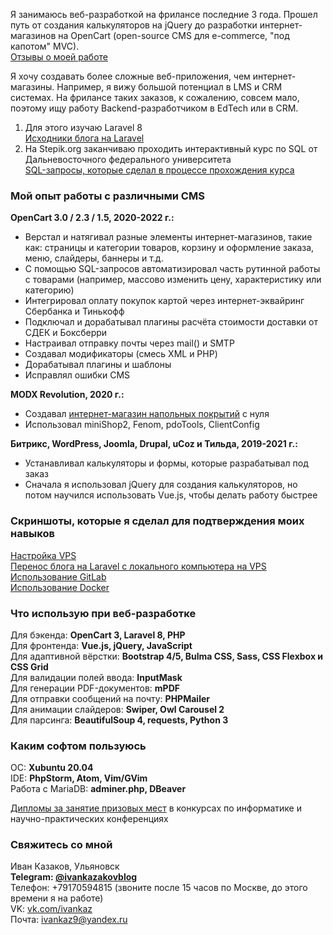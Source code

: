 Я занимаюсь веб-разработкой на фрилансе последние 3 года. Прошел путь от создания калькуляторов на jQuery до разработки интернет-магазинов на OpenCart (open-source CMS для e-commerce, "под капотом" MVC).\
[Отзывы о моей работе](https://github.com/Ivankaz/my-reviews)

Я хочу создавать более сложные веб-приложения, чем интернет-магазины. Например, я вижу большой потенциал в LMS и CRM системах. На фрилансе таких заказов, к сожалению, совсем мало, поэтому ищу работу Backend-разработчиком в EdTech или в CRM.
1. Для этого изучаю Laravel 8\
[Исходники блога на Laravel](https://github.com/Ivankaz/blog)
2. На Stepik.org заканчиваю проходить интерактивный курс по SQL от Дальневосточного федерального университета\
[SQL-запросы, которые сделал в процессе прохождения курса](https://github.com/Ivankaz/learning-sql)

### Мой опыт работы с различными CMS
**OpenCart 3.0 / 2.3 / 1.5, 2020-2022 г.:** 
- Верстал и натягивал разные элементы интернет-магазинов, такие как: страницы и категории товаров, корзину и оформление заказа, меню, слайдеры, баннеры и т.д.
- С помощью SQL-запросов автоматизировал часть рутинной работы с товарами (например, массово изменить цену, характеристику или категорию)
- Интегрировал оплату покупок картой через интернет-эквайринг Сбербанка и Тинькофф
- Подключал и дорабатывал плагины расчёта стоимости доставки от СДЕК и Боксберри
- Настраивал отправку почты через mail() и SMTP
- Создавал модификаторы (смесь XML и PHP)
- Дорабатывал плагины и шаблоны
- Исправлял ошибки CMS

**MODX Revolution, 2020 г.:**
- Создавал [интернет-магазин напольных покрытий](https://ecovinil.ru) с нуля
- Использовал miniShop2, Fenom, pdoTools, ClientConfig

**Битрикс, WordPress, Joomla, Drupal, uCoz и Тильда, 2019-2021 г.:**
- Устанавливал калькуляторы и формы, которые разрабатывал под заказ
- Сначала я использовал jQuery для создания калькуляторов, но потом научился использовать Vue.js, чтобы делать работу быстрее

### Скриншоты, которые я сделал для подтверждения моих навыков
[Настройка VPS](https://github.com/Ivankaz/my-skills/tree/main/%D0%9D%D0%B0%D1%81%D1%82%D1%80%D0%BE%D0%B9%D0%BA%D0%B0%20VPS)\
[Перенос блога на Laravel с локального компьютера на VPS](https://github.com/Ivankaz/my-skills/tree/main/%D0%9F%D0%B5%D1%80%D0%B5%D0%BD%D0%BE%D1%81%20%D0%B1%D0%BB%D0%BE%D0%B3%D0%B0%20%D1%81%20%D0%BB%D0%BE%D0%BA%D0%B0%D0%BB%D1%8C%D0%BD%D0%BE%D0%B3%D0%BE%20%D0%BA%D0%BE%D0%BC%D0%BF%D1%8C%D1%8E%D1%82%D0%B5%D1%80%D0%B0%20%D0%BD%D0%B0%20VPS)\
[Использование GitLab](https://github.com/Ivankaz/my-skills/tree/main/%D0%98%D1%81%D0%BF%D0%BE%D0%BB%D1%8C%D0%B7%D0%BE%D0%B2%D0%B0%D0%BD%D0%B8%D0%B5%20GitLab)\
[Использование Docker](https://github.com/Ivankaz/my-skills/tree/main/%D0%98%D1%81%D0%BF%D0%BE%D0%BB%D1%8C%D0%B7%D0%BE%D0%B2%D0%B0%D0%BD%D0%B8%D0%B5%20Docker)

### Что использую при веб-разработке
Для бэкенда: **OpenCart 3, Laravel 8, PHP**\
Для фронтенда: **Vue.js, jQuery, JavaScript**\
Для адаптивной вёрстки: **Bootstrap 4/5, Bulma CSS, Sass, CSS Flexbox и CSS Grid**\
Для валидации полей ввода: **InputMask**\
Для генерации PDF-документов: **mPDF**\
Для отправки сообщений на почту: **PHPMailer**\
Для анимации слайдеров: **Swiper, Owl Carousel 2**\
Для парсинга: **BeautifulSoup 4, requests, Python 3**

### Каким софтом пользуюсь
ОС: **Xubuntu 20.04**\
IDE: **PhpStorm, Atom, Vim/GVim**\
Работа с MariaDB: **adminer.php, DBeaver**

[Дипломы за занятие призовых мест](https://github.com/Ivankaz/my-awards) в конкурсах по информатике и научно-практических конференциях

### Свяжитесь со мной
Иван Казаков, Ульяновск\
**Telegram: [@ivankazakovblog](https://t.me/ivankazakovblog)**\
Телефон: +79170594815 (звоните после 15 часов по Москве, до этого времени я на работе)\
VK: [vk.com/ivankaz](https://vk.com/ivankaz)\
Почта: ivankaz9@yandex.ru
